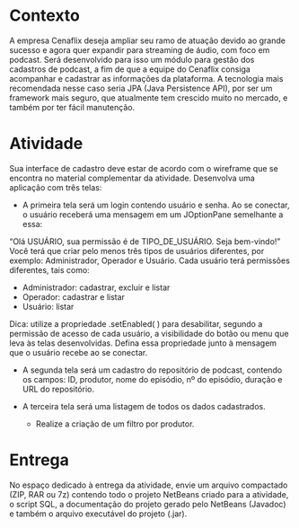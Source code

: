 # Contexto
A empresa Cenaflix deseja ampliar seu ramo de atuação devido ao grande sucesso e agora quer expandir para streaming de áudio, com foco em podcast. Será desenvolvido para isso um módulo para gestão dos cadastros de podcast, a fim de que a equipe do Cenaflix consiga acompanhar e cadastrar as informações da plataforma. A tecnologia mais recomendada nesse caso seria JPA (Java Persistence API), por ser um framework mais seguro, que atualmente tem crescido muito no mercado, e também por ter fácil manutenção.
 
# Atividade
Sua interface de cadastro deve estar de acordo com o wireframe que se encontra no material complementar da atividade.
Desenvolva uma aplicação com três telas:

   * A primeira tela será um login contendo usuário e senha. Ao se conectar, o usuário receberá uma mensagem em um JOptionPane semelhante a essa:
    

“Olá USUÁRIO, sua permissão é de TIPO_DE_USUÁRIO. Seja bem-vindo!”
Você terá que criar pelo menos três tipos de usuários diferentes, por exemplo: Administrador, Operador e Usuário. Cada usuário terá permissões diferentes, tais como:

   * Administrador: cadastrar, excluir e listar
   * Operador: cadastrar e listar
   * Usuário: listar

Dica: utilize a propriedade .setEnabled( ) para desabilitar, segundo a permissão de acesso de cada usuário, a visibilidade do botão ou menu que leva às telas desenvolvidas. Defina essa propriedade junto à mensagem que o usuário recebe ao se conectar.

   * A segunda tela será um cadastro do repositório de podcast, contendo os campos: ID, produtor, nome do episódio, nº do episódio, duração e URL do repositório.
   * A terceira tela será uma listagem de todos os dados cadastrados.

     * Realize a criação de um filtro por produtor.

# Entrega
No espaço dedicado à entrega da atividade, envie um arquivo compactado (ZIP, RAR ou 7z) contendo todo o projeto NetBeans criado para a atividade, o script SQL, a documentação do projeto gerado pelo NetBeans (Javadoc) e também o arquivo executável do projeto (.jar).
